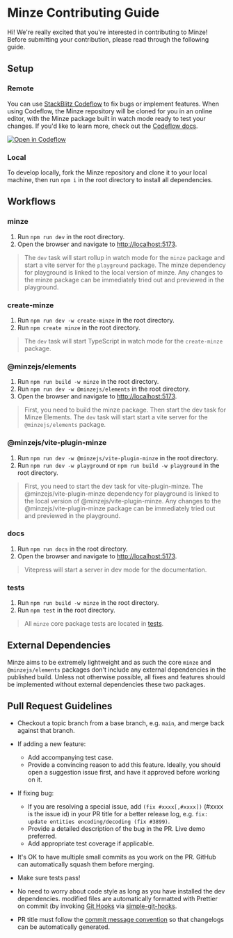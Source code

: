 # Minze Contributing Guide

Hi! We're really excited that you're interested in contributing to Minze! Before submitting your contribution, please read through the following guide.

## Setup

### Remote

You can use [StackBlitz Codeflow](https://stackblitz.com/codeflow) to fix bugs or implement features. When using Codeflow, the Minze repository will be cloned for you in an online editor, with the Minze package built in watch mode ready to test your changes. If you'd like to learn more, check out the [Codeflow docs](https://developer.stackblitz.com/codeflow/what-is-codeflow).

[![Open in Codeflow](https://developer.stackblitz.com/img/open_in_codeflow.svg)](https://pr.new/n6ai/minze)

### Local

To develop locally, fork the Minze repository and clone it to your local machine, then run `npm i` in the root directory to install all dependencies.

## Workflows

### minze

1. Run `npm run dev` in the root directory.
2. Open the browser and navigate to [http://localhost:5173](http://localhost:5173).

> The `dev` task will start rollup in watch mode for the `minze` package and start a vite server for the `playground` package. The minze dependency for playground is linked to the local version of minze. Any changes to the minze package can be immediately tried out and previewed in the playground.

### create-minze

1. Run `npm run dev -w create-minze` in the root directory.
2. Run `npm create minze` in the root directory.

> The `dev` task will start TypeScript in watch mode for the `create-minze` package.

### @minzejs/elements

1. Run `npm run build -w minze` in the root directory.
2. Run `npm run dev -w @minzejs/elements` in the root directory.
3. Open the browser and navigate to [http://localhost:5173](http://localhost:5173).

> First, you need to build the minze package. Then start the dev task for Minze Elements.
> The `dev` task will start start a vite server for the `@minzejs/elements` package.

### @minzejs/vite-plugin-minze

1. Run `npm run dev -w @minzejs/vite-plugin-minze` in the root directory.
2. Run `npm run dev -w playground` or `npm run build -w playground` in the root directory.

> First, you need to start the dev task for vite-plugin-minze. The @minzejs/vite-plugin-minze dependency for playground is linked to the local version of @minzejs/vite-plugin-minze. Any changes to the @minzejs/vite-plugin-minze package can be immediately tried out and previewed in the playground.

### docs

1. Run `npm run docs` in the root directory.
2. Open the browser and navigate to [http://localhost:5173](http://localhost:5173).

> Vitepress will start a server in dev mode for the documentation.

### tests

1. Run `npm run build -w minze` in the root directory.
2. Run `npm test` in the root directory.

> All `minze` core package tests are located in [tests](https://github.com/n6ai/minze/tree/main/packages/tests).

## External Dependencies

Minze aims to be extremely lightweight and as such the core `minze` and `@minzejs/elements` packages don't include any external dependencies in the published build. Unless not otherwise possible, all fixes and features should be implemented without external dependencies these two packages.

## Pull Request Guidelines

- Checkout a topic branch from a base branch, e.g. `main`, and merge back against that branch.

- If adding a new feature:

  - Add accompanying test case.
  - Provide a convincing reason to add this feature. Ideally, you should open a suggestion issue first, and have it approved before working on it.

- If fixing bug:

  - If you are resolving a special issue, add `(fix #xxxx[,#xxxx])` (#xxxx is the issue id) in your PR title for a better release log, e.g. `fix: update entities encoding/decoding (fix #3899)`.
  - Provide a detailed description of the bug in the PR. Live demo preferred.
  - Add appropriate test coverage if applicable.

- It's OK to have multiple small commits as you work on the PR. GitHub can automatically squash them before merging.

- Make sure tests pass!

- No need to worry about code style as long as you have installed the dev dependencies. modified files are automatically formatted with Prettier on commit (by invoking [Git Hooks](https://git-scm.com/docs/githooks) via [simple-git-hooks](https://github.com/toplenboren/simple-git-hooks).

- PR title must follow the [commit message convention](./COMMIT_CONVENTION.md) so that changelogs can be automatically generated.
